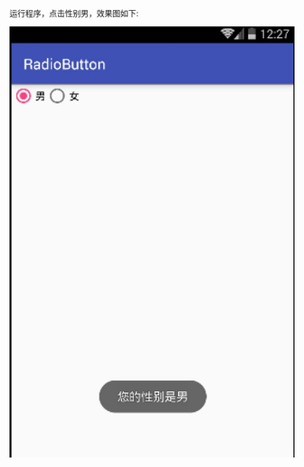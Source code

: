 运行程序，点击性别男，效果图如下:

![运行结果](https://github.com/ansen666/images/blob/master/RadioButton/%E9%80%89%E4%B8%AD%E6%80%A7%E5%88%AB.png?raw=true)
